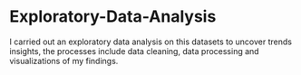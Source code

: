 # Exploratory-Data-Analysis
I carried out an exploratory data analysis on this datasets to uncover trends insights, the processes include data cleaning, data processing and visualizations of my findings.
